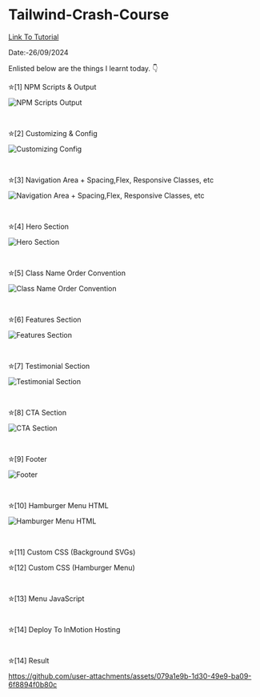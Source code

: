 # Tailwind-Crash-Course


<a href = "https://www.youtube.com/watch?v=dFgzHOX84xQ"> Link To Tutorial </a>
<br>

Date:-26/09/2024 
<br>

Enlisted below are the things I learnt today. 👇
<br>



✮[1] NPM Scripts & Output


![NPM Scripts   Output](https://github.com/user-attachments/assets/e8b1f5f6-7d70-4ab1-82f6-d7c684a8fac0)



<br>


✮[2] Customizing & Config

![Customizing   Config](https://github.com/user-attachments/assets/6c31409e-8561-41e9-8532-756b0cb12288)


<br>



✮[3] Navigation Area + Spacing,Flex, Responsive Classes, etc

![Navigation Area + Spacing,Flex, Responsive Classes, etc](https://github.com/user-attachments/assets/9abed386-a5c7-40e0-b52c-700fc0850c9a)


<br>


✮[4] Hero Section


![Hero Section](https://github.com/user-attachments/assets/c53d3459-a334-44c3-8563-120d8587e77d)



<br>


✮[5] Class Name Order Convention

![Class Name Order Convention](https://github.com/user-attachments/assets/0a96c854-7c3d-4de4-9a85-2b2f5bd1d7c0)


<br>


✮[6] Features Section


![Features Section](https://github.com/user-attachments/assets/0005e738-f261-4997-aa8f-0ca501d910b3)



<br>


✮[7] Testimonial Section

![Testimonial Section](https://github.com/user-attachments/assets/9a9144c4-c7b1-4764-b82d-d064801bb4a8)


<br>


✮[8] CTA Section

![CTA Section](https://github.com/user-attachments/assets/7f1bf2c1-396b-4195-b5b7-8caae0e77796)


<br>


✮[9] Footer

![Footer](https://github.com/user-attachments/assets/bd67f9cf-ea18-4f3d-b614-8e8c709cad59)


<br>


✮[10] Hamburger Menu HTML

![Hamburger Menu HTML](https://github.com/user-attachments/assets/f8ff5d7d-d858-4fd1-8b08-315fcd701790)


<br>


✮[11] Custom CSS (Background SVGs)


✮[12] Custom CSS (Hamburger Menu)

<br>


✮[13] Menu JavaScript

<br>


✮[14] Deploy To InMotion Hosting

<br>

✮[14] Result 


https://github.com/user-attachments/assets/079a1e9b-1d30-49e9-ba09-6f8894f0b80c



